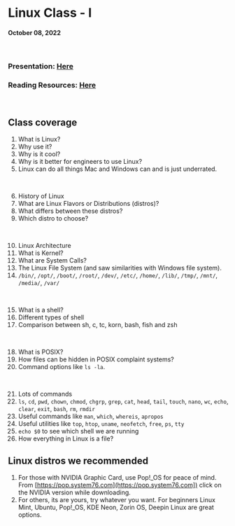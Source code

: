 # Linux Class - I

#### October 08, 2022


<br>

### Presentation: [Here](../TuxWars.pdf)
### Reading Resources: [Here](../) 

<br>

## Class coverage

1. What is Linux?
2. Why use it?
3. Why is it cool?
4. Why is it better for engineers to use Linux?
5. Linux can do all things Mac and Windows can and is just underrated.

<br>

6. History of Linux
7. What are Linux Flavors or Distributions (distros)?
8. What differs between these distros?
9. Which distro to choose?

<br>

10. Linux Architecture
11. What is Kernel?
12. What are System Calls?
13. The Linux File System (and saw similarities with Windows file system).
14. `/bin/`, `/opt/`, `/boot/`, `/root/`, `/dev/`, `/etc/`, `/home/`, `/lib/`, `/tmp/`, `/mnt/`, `/media/`, `/var/`

<br>

15. What is a shell?
16. Different types of shell
17. Comparison between sh, c, tc, korn, bash, fish and zsh

<br>

18. What is POSIX?
19. How files can be hidden in POSIX complaint systems?
20. Command options like `ls -la`.

<br>

21. Lots of commands
22. `ls`, `cd`, `pwd`, `chown`, `chmod`, `chgrp`, `grep`, `cat`, `head`, `tail`, `touch`, `nano`, `wc`, `echo`, `clear`, `exit`, `bash`, `rm`, `rmdir`
23. Useful commands like `man`, `which`, `whereis`, `apropos`
24. Useful utilities like `top`, `htop`, `uname`, `neofetch`, `free`, `ps`, `tty`
25. `echo $0` to see which shell we are running
26. How everything in Linux is a file?

## Linux distros we recommended

1. For those with NVIDIA Graphic Card, use Pop!_OS for peace of mind. From [https://pop.system76.com](https://pop.system76.com]) click on the NVIDIA version while downloading.
2. For others, its are yours, try whatever you want. For beginners Linux Mint, Ubuntu, Pop!_OS, KDE Neon, Zorin OS, Deepin Linux are great options.

